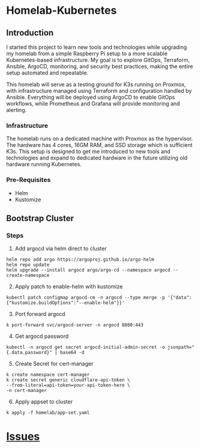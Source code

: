 # Homelab-Kubernetes

## Introduction

I started this project to learn new tools and technologies while upgrading my homelab from a simple Raspberry Pi setup to a more scalable Kubernetes-based infrastructure. My goal is to explore GitOps, Terraform, Ansible, ArgoCD, monitoring, and security best practices, making the entire setup automated and repeatable.

This homelab will serve as a testing ground for K3s running on Proxmox, with infrastructure managed using Terraform and configuration handled by Ansible. Everything will be deployed using ArgoCD to enable GitOps workflows, while Prometheus and Grafana will provide monitoring and alerting.

### Infrastructure

The homelab runs on a dedicated machine with Proxmox as the hypervisor. The hardware has 4 cores, 16GM RAM, and SSD storage which is sufficient K3s. This setup is designed to get me introduced to new tools and technologies and expand to dedicated hardware in the future utilizing old hardware running Kubernetes.

### Pre-Requisites
- Helm
- Kustomize


## Bootstrap Cluster

### Steps

1. Add argocd via helm direct to cluster

```
helm repo add argo https://argoproj.github.io/argo-helm
helm repo update
helm upgrade --install argocd argo/argo-cd --namespace argocd --create-namespace
```
2. Apply patch to enable-helm with kustomize
```
kubectl patch configmap argocd-cm -n argocd --type merge -p '{"data":{"kustomize.buildOptions":"--enable-helm"}}'
```

3. Port forward argocd
```
k port-forward svc/argocd-server -n argocd 8080:443
```

4. Get argocd password
```
kubectl -n argocd get secret argocd-initial-admin-secret -o jsonpath="{.data.password}" | base64 -d
```

5. Create Secret for cert-manager

```
k create namespace cert-manager
k create secret generic cloudflare-api-token \
--from-literal=api-token=your-api-token-here \
-n cert-manager
```

6. Apply appset to cluster
```
k apply -f homelab/app-set.yaml
```

# [Issues](ISSUES.md)

